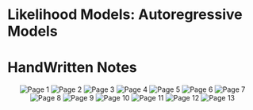 # Likelihood Models: Autoregressive Models

# HandWritten Notes
<p align="center">
<img src="./1.jpg" alt="Page 1"/>
<img src="./2.jpg" alt="Page 2"/>
<img src="./3.jpg" alt="Page 3"/>
<img src="./4.jpg" alt="Page 4"/>
<img src="./5.jpg" alt="Page 5"/>
<img src="./6.jpg" alt="Page 6"/>
<img src="./7.jpg" alt="Page 7"/>
<img src="./8.jpg" alt="Page 8"/>
<img src="./9.jpg" alt="Page 9"/>
<img src="./10.jpg" alt="Page 10"/>
<img src="./11.jpg" alt="Page 11"/>
<img src="./12.jpg" alt="Page 12"/>
<img src="./13.jpg" alt="Page 13"/>
<p\>
